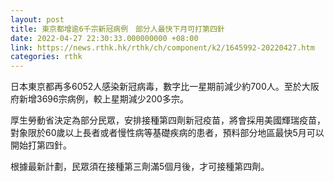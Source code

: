 ```yaml
---
layout: post
title: 東京都增逾6千宗新冠病例　部分人最快下月可打第四針
date: 2022-04-27 22:30:33.000000000 +08:00
link: https://news.rthk.hk/rthk/ch/component/k2/1645992-20220427.htm
categories: rthk
---
```


日本東京都再多6052人感染新冠病毒，數字比一星期前減少約700人。至於大阪府新增3696宗病例，較上星期減少200多宗。

厚生勞動省決定為部分民眾，安排接種第四劑新冠疫苗，將會採用美國輝瑞疫苗，對象限於60歲以上長者或者慢性病等基礎疾病的患者，預料部分地區最快5月可以開始打第四針。

根據最新計劃，民眾須在接種第三劑滿5個月後，才可接種第四劑。
